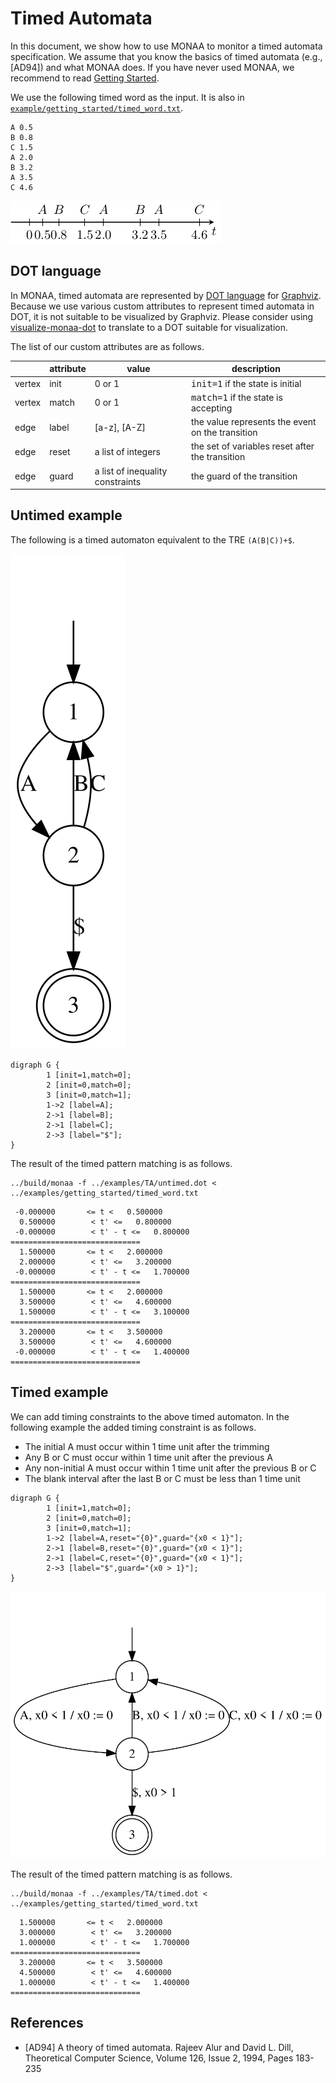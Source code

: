 Timed Automata
==============

In this document, we show how to use MONAA to monitor a timed automata specification. We assume that you know the basics of timed automata (e.g., [AD94]) and what MONAA does. If you have never used MONAA, we recommend to read [Getting Started](./getting_started.md).

We use the following timed word as the input. It is also in
[`example/getting_started/timed_word.txt`](../example/getting_started/timed_word.txt).

```
A 0.5
B 0.8
C 1.5
A 2.0
B 3.2
A 3.5
C 4.6
```

![The example timed word](./fig/getting_started/timed_word.png)

DOT language
------------

In MONAA, timed automata are represented by [DOT language](https://www.graphviz.org/doc/info/lang.html) for [Graphviz](https://www.graphviz.org/doc/info/lang.html). Because we use various custom attributes to represent timed automata in DOT, it is not suitable to be visualized by Graphviz. Please consider using [visualize-monaa-dot](https://github.com/MasWag/visualize-monaa-dot) to translate to a DOT suitable for visualization.

The list of our custom attributes are as follows.

<table>
<thead>
<tr class="header">
<th></th>
<th>attribute</th>
<th>value</th>
<th>description</th>
</tr>
</thead>
<tbody>
<tr class="odd">
<td>vertex</td>
<td>init</td><td>0 or 1</td><td><tt>init=1</tt> if the state is initial</td></tr>
<tr class="even">
<td>vertex</td><td>match</td><td>0 or 1</td><td><tt>match=1</tt> if the state is accepting</td>
</tr>
<tr class="odd">
<td>edge</td><td>label</td><td>[a-z], [A-Z]</td><td>the value represents the event on the transition</td>
</tr>
<tr class="even">
<td>edge</td><td>reset</td><td>a list of integers</td><td>the set of variables reset after the transition</td>
</tr>
<tr class="odd">
<td>edge</td><td>guard</td><td>a list of inequality constraints</td><td>the guard of the transition</td>
</tr>
</tbody>
</table>

Untimed example
---------------

The following is a timed automaton equivalent to the TRE `(A(B|C))+$`.

![untimed example](./fig/TA/untimed.svg)

```
digraph G {
        1 [init=1,match=0];
        2 [init=0,match=0];
        3 [init=0,match=1];
        1->2 [label=A];
        2->1 [label=B];
        2->1 [label=C];
        2->3 [label="$"];
}
```

The result of the timed pattern matching is as follows.

```
../build/monaa -f ../examples/TA/untimed.dot < ../examples/getting_started/timed_word.txt
```

```
 -0.000000       <= t <   0.500000
  0.500000        < t' <=   0.800000
 -0.000000        < t' - t <=   0.800000
=============================
  1.500000       <= t <   2.000000
  2.000000        < t' <=   3.200000
 -0.000000        < t' - t <=   1.700000
=============================
  1.500000       <= t <   2.000000
  3.500000        < t' <=   4.600000
  1.500000        < t' - t <=   3.100000
=============================
  3.200000       <= t <   3.500000
  3.500000        < t' <=   4.600000
 -0.000000        < t' - t <=   1.400000
=============================
```

Timed example
-------------

We can add timing constraints to the above timed automaton. In the following example the added timing constraint is as follows.

- The initial A must occur within 1 time unit after the trimming
- Any B or C must occur within 1 time unit after the previous A
- Any non-initial A must occur within 1 time unit after the previous B or C
- The blank interval after the last B or C must be less than 1 time unit

```
digraph G {
        1 [init=1,match=0];
        2 [init=0,match=0];
        3 [init=0,match=1];
        1->2 [label=A,reset="{0}",guard="{x0 < 1}"];
        2->1 [label=B,reset="{0}",guard="{x0 < 1}"];
        2->1 [label=C,reset="{0}",guard="{x0 < 1}"];
        2->3 [label="$",guard="{x0 > 1}"];
}
```

![timed example](./fig/TA/timed.svg)

The result of the timed pattern matching is as follows.

```
../build/monaa -f ../examples/TA/timed.dot < ../examples/getting_started/timed_word.txt
```

```
  1.500000       <= t <   2.000000
  3.000000        < t' <=   3.200000
  1.000000        < t' - t <=   1.700000
=============================
  3.200000       <= t <   3.500000
  4.500000        < t' <=   4.600000
  1.000000        < t' - t <=   1.400000
=============================
```

References
-------------

- [AD94] A theory of timed automata. Rajeev Alur and David L. Dill, Theoretical Computer Science, Volume 126, Issue 2, 1994, Pages 183-235
